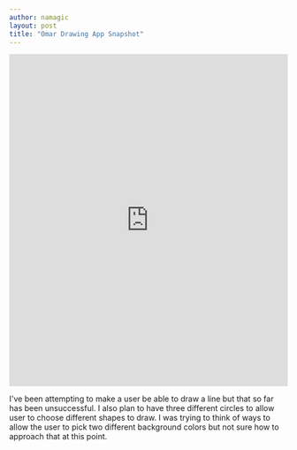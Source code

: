 ```yaml
---
author: namagic
layout: post
title: "Omar Drawing App Snapshot"
---
```


<iframe src="https://trinket.io/embed/python/390b4d93d5" width="100%" height="600" frameborder="0" marginwidth="0" marginheight="0" allowfullscreen></iframe>

I've been attempting to make a user be able to draw a line but that so far has been unsuccessful. I also plan to have three different circles to allow user to choose different shapes to draw. I was trying to think of ways to allow the user to pick two different background colors but not sure how to approach that at this point.
